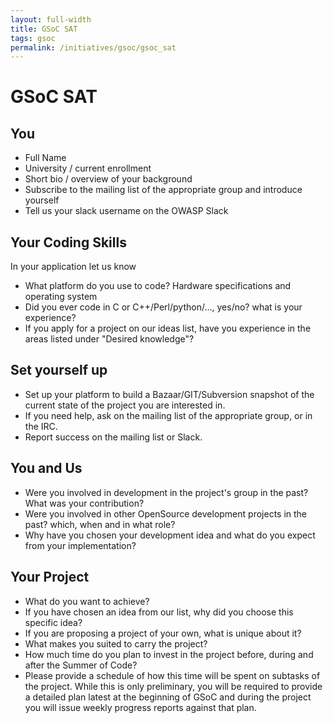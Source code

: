 ```yaml
---
layout: full-width
title: GSoC SAT
tags: gsoc
permalink: /initiatives/gsoc/gsoc_sat
---
```


# GSoC SAT

## You

* Full Name
* University / current enrollment
* Short bio / overview of your background
* Subscribe to the mailing list of the appropriate group and introduce yourself
* Tell us your slack username on the OWASP Slack

## Your Coding Skills

In your application let us know

* What platform do you use to code? Hardware specifications and operating system
* Did you ever code in C or C++/Perl/python/..., yes/no? what is your experience?
* If you apply for a project on our ideas list, have you experience in the areas listed under "Desired knowledge"?

## Set yourself up

* Set up your platform to build a Bazaar/GIT/Subversion snapshot of the current state of the project you are interested in.
* If you need help, ask on the mailing list of the appropriate group, or in the IRC.
* Report success on the mailing list or Slack.

## You and Us

* Were you involved in development in the project's group in the past? What was your contribution?
* Were you involved in other OpenSource development projects in the past? which, when and in what role?
* Why have you chosen your development idea and what do you expect from your implementation?

## Your Project

* What do you want to achieve?
* If you have chosen an idea from our list, why did you choose this specific idea?
* If you are proposing a project of your own, what is unique about it?
* What makes you suited to carry the project?
* How much time do you plan to invest in the project before, during and after the Summer of Code?
* Please provide a schedule of how this time will be spent on subtasks of the project. While this is only preliminary, you will be required to provide a detailed plan latest at the beginning of GSoC and during the project you will issue weekly progress reports against that plan.

